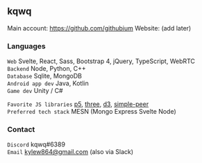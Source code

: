 ## kqwq
Main account: https://github.com/githubium
Website: (add later)

### Languages

`Web` Svelte, React, Sass, Bootstrap 4, jQuery, TypeScript, WebRTC<br>
`Backend` Node, Python, C++<br>
`Database` Sqlite, MongoDB<br>
`Android app dev` Java, Kotlin<br>
`Game dev` Unity / C#

`Favorite JS libraries` [p5](https://p5js.org/), [three](https://threejs.org/), [d3](https://d3js.org/), [simple-peer](https://www.npmjs.com/package/simple-peer)<br>
`Preferred tech stack` MESN (Mongo Express Svelte Node)
<!-- [![Top Langs](https://github-readme-stats.vercel.app/api/top-langs/?username=kqwq)](https://github.com/anuraghazra/github-readme-stats) -->

### Contact
`Discord` kqwq#6389<br>
`Email` kylew864@gmail.com (also via Slack)
